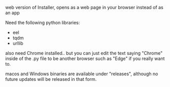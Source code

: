 web version of Installer, opens as a web page in your browser instead of as an app

Need the following python libraries:

- eel
- tqdm
- urllib

also need Chrome installed.. but you can just edit the text saying "Chrome" inside of the .py file to be another browser such as "Edge" if you really want to.

macos and Windows binaries are available under "releases",
although no future updates will be released in that form.
